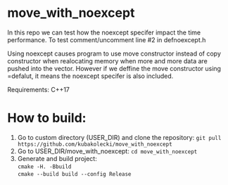 # move_with_noexcept

In this repo we can test how the noexcept specifer impact the time performance.
To test comment/uncomment line #2 in defnoexcept.h

Using noexcept causes program to use move constructor instead of copy constructor when realocating memory when more and more data are pushed into the vector.
However if we deffine the move constructor using =defalut, it means the noexcept specifer is also included.

Requirements: C++17

# How to build:

1. Go to custom directory (USER_DIR) and clone the repository: ``git pull https://github.com/kubakolecki/move_with_noexcept``
2. Go to USER_DIR/move_with_noexcept: ``cd move_with_noexcept``
3. Generate and build project: <br/>
``cmake -H. -Bbuild`` <br/>
``cmake --build build --config Release`` <br/>
